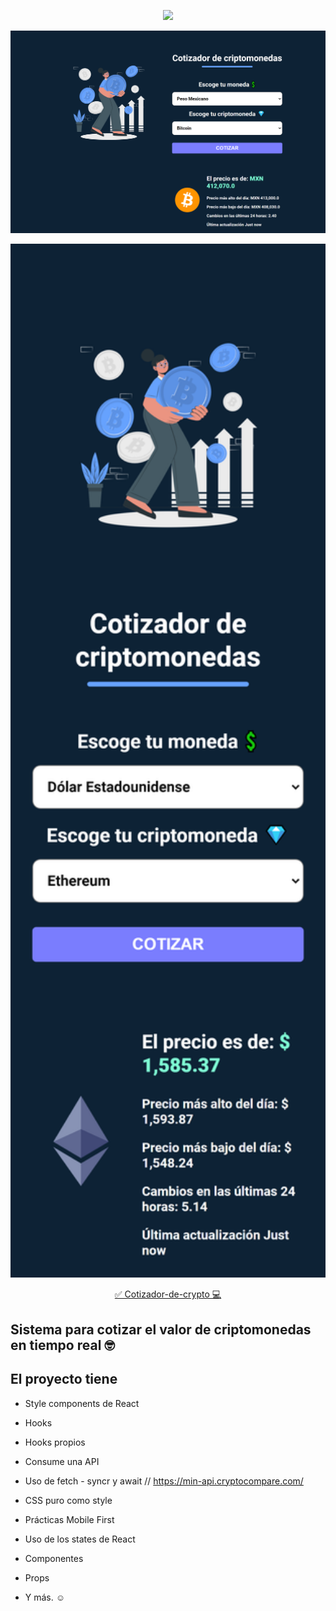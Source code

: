 <p align="center"><a href="https://es.reactjs.org/" target="_blank"><img src="https://upload.wikimedia.org/wikipedia/commons/thumb/4/47/React.svg/1200px-React.svg.png" width="400"></a></p>

<p align="center">
    <p align="center"><a href="https://bit.ly/_dimebruce" target="_blank"><img src="https://github.com/dimebruce/cotizador-crypto/blob/main/public/img/127.0.0.1_5173_%20(1).png" width="600"></a></p>  
    <p align="center"><a href="https://bit.ly/_dimebruce" target="_blank"><img src="https://github.com/dimebruce/cotizador-crypto/blob/main/public/img/127.0.0.1_5173_(iPhone%2012%20Pro).png" width="600"></a></p>


<p align="center">
    <p align="center"><a href="https://gastos-dimebruce.netlify.app/" target="_blank">✅ Cotizador-de-crypto 💻 </a></p>  

## Sistema para cotizar el valor de criptomonedas en tiempo real 🤓

## El proyecto tiene

- Style components de React
- Hooks
- Hooks propios
- Consume una API 
- Uso de fetch - syncr y await // https://min-api.cryptocompare.com/
- CSS puro como style
- Prácticas Mobile First
- Uso de los states de React
- Componentes
- Props

- Y más. ☺

